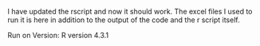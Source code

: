 I have updated the rscript and now it should work. The excel files I used to run it is here in addition to the output of the code and the r script itself. 

Run on Version: R version 4.3.1
